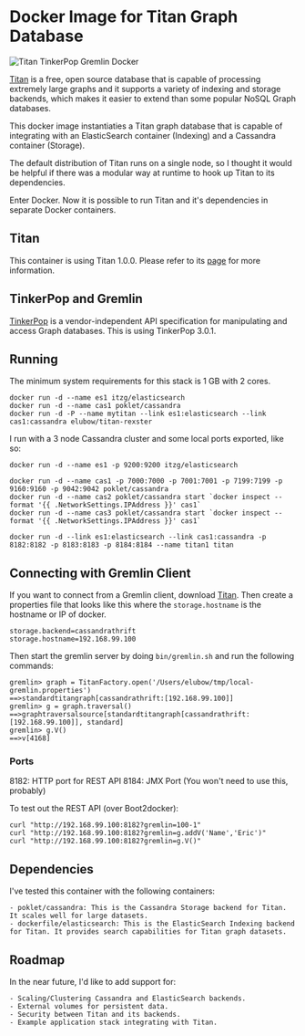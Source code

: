 # Docker Image for Titan Graph Database

![Titan TinkerPop Gremlin Docker](https://raw.githubusercontent.com/elubow/titan-gremlin/master/titan-docker-logo.png)

[Titan](http://titandb.io/) is a free, open source database that is capable of processing
extremely large graphs and it supports a variety of indexing and storage backends,
which makes it easier to extend than some popular NoSQL Graph databases.

This docker image instantiaties a Titan graph database that is capable of
integrating with an ElasticSearch container (Indexing) and a Cassandra container (Storage).

The default distribution of Titan runs on a single node, so I thought it would be helpful
if there was a modular way at runtime to hook up Titan to its dependencies.

Enter Docker. Now it is possible to run Titan and it's dependencies in separate Docker containers.

## Titan

This container is using Titan 1.0.0. Please refer to
its [page](https://github.com/thinkaurelius/titan/wiki/Downloads) for more information.

## TinkerPop and Gremlin

[TinkerPop](http://www.tinkerpop.com/) is a vendor-independent API specification for
manipulating and access Graph databases. This is using TinkerPop 3.0.1.

## Running

The minimum system requirements for this stack is 1 GB with 2 cores.

```
docker run -d --name es1 itzg/elasticsearch
docker run -d --name cas1 poklet/cassandra
docker run -d -P --name mytitan --link es1:elasticsearch --link cas1:cassandra elubow/titan-rexster
```

I run with a 3 node Cassandra cluster and some local ports exported, like so:

```
docker run -d --name es1 -p 9200:9200 itzg/elasticsearch

docker run -d --name cas1 -p 7000:7000 -p 7001:7001 -p 7199:7199 -p 9160:9160 -p 9042:9042 poklet/cassandra
docker run -d --name cas2 poklet/cassandra start `docker inspect --format '{{ .NetworkSettings.IPAddress }}' cas1`
docker run -d --name cas3 poklet/cassandra start `docker inspect --format '{{ .NetworkSettings.IPAddress }}' cas1`

docker run -d --link es1:elasticsearch --link cas1:cassandra -p 8182:8182 -p 8183:8183 -p 8184:8184 --name titan1 titan
```

## Connecting with Gremlin Client

If you want to connect from a Gremlin client, download [Titan](http://s3.thinkaurelius.com/downloads/titan/titan-1.0.0-hadoop1.zip).
Then create a properties file that looks like this where the `storage.hostname` is the hostname or IP of docker.

```
storage.backend=cassandrathrift
storage.hostname=192.168.99.100
```

Then start the gremlin server by doing `bin/gremlin.sh` and run the following commands:

```
gremlin> graph = TitanFactory.open('/Users/elubow/tmp/local-gremlin.properties')
==>standardtitangraph[cassandrathrift:[192.168.99.100]]
gremlin> g = graph.traversal()
==>graphtraversalsource[standardtitangraph[cassandrathrift:[192.168.99.100]], standard]
gremlin> g.V()
==>v[4168]
```

### Ports

8182: HTTP port for REST API
8184: JMX Port (You won't need to use this, probably)

To test out the REST API (over Boot2docker):

```
curl "http://192.168.99.100:8182?gremlin=100-1"
curl "http://192.168.99.100:8182?gremlin=g.addV('Name','Eric')"
curl "http://192.168.99.100:8182?gremlin=g.V()"
```

## Dependencies

I've tested this container with the following containers:

	- poklet/cassandra: This is the Cassandra Storage backend for Titan. It scales well for large datasets.
	- dockerfile/elasticsearch: This is the ElasticSearch Indexing backend for Titan. It provides search capabilities for Titan graph datasets.

## Roadmap

In the near future, I'd like to add support for:

	- Scaling/Clustering Cassandra and ElasticSearch backends.
	- External volumes for persistent data.
	- Security between Titan and its backends.
	- Example application stack integrating with Titan.

